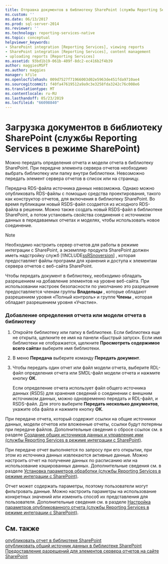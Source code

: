```yaml
---
title: Отправка документов в библиотеку SharePoint (службы Reporting Services в режиме интеграции с SharePoint) | Документация Майкрософт
ms.custom: ''
ms.date: 06/13/2017
ms.prod: sql-server-2014
ms.reviewer: ''
ms.technology: reporting-services-native
ms.topic: conceptual
helpviewer_keywords:
- SharePoint integration [Reporting Services], viewing reports
- SharePoint integration [Reporting Services], content management
- uploading reports [Reporting Services]
ms.assetid: 93bd1b19-061b-409f-8dc2-ec416b2f4b39
author: maggiesMSFT
ms.author: maggies
manager: kfile
ms.openlocfilehash: 009d7527f71966003d02e5963de451fda9710ae4
ms.sourcegitcommit: f40fa47619512a9a9c3e3258fda3242c76c008e6
ms.translationtype: MT
ms.contentlocale: ru-RU
ms.lasthandoff: 05/23/2019
ms.locfileid: "66098840"
---
```

# <a name="upload-documents-to-a-sharepoint-library-reporting-services-in-sharepoint-mode"></a>Загрузка документов в библиотеку SharePoint (службы Reporting Services в режиме SharePoint)
  Можно передать определения отчета и модели отчета в библиотеку SharePoint. При передаче элемента сервера отчетов необходимо выбрать библиотеку или папку внутри библиотеки. Невозможно передать элемент сервера отчетов в список или на страницу.  
  
 Передача RDS-файла источника данных невозможна. Однако можно опубликовать RDS-файлы с помощью средства проектирования, такого как конструктор отчетов, для включения в библиотеку SharePoint. Во время публикации новый RSDS-файл создается из исходного RDS-файла в решении. Можно также создать новый RSDS-файл в библиотеке SharePoint, а потом установить свойства соединения с источником данных в передаваемых отчетах и моделях, чтобы использовать новое соединение.  
  
> [!NOTE]  
>  Необходимо настроить сервер отчетов для работы в режиме интеграции с SharePoint, а экземпляр продукта SharePoint должен иметь надстройку служб [!INCLUDE[ssRSnoversion](../includes/ssrsnoversion-md.md)] , которая предоставляет файлы программ для хранения и доступа к элементам сервера отчетов с веб-сайта SharePoint.  
  
 Чтобы передать документ в библиотеку, необходимо обладать разрешением на добавление элементов на уровне веб-сайта. При использовании настроек безопасности по умолчанию это разрешение предоставляется членам группы **Владельцы** , которые обладают разрешением уровня «Полный контроль» и группе **Члены** , которая обладает разрешением уровня «Участие».  
  
### <a name="to-add-a-report-definition-or-report-model-to-a-library"></a>Добавление определения отчета или модели отчета в библиотеку  
  
1.  Откройте библиотеку или папку в библиотеке. Если библиотека еще не открыта, щелкните ее имя на панели «Быстрый запуск». Если имя библиотеки не отображается, щелкните **Просмотреть содержимое всего сайта**и выберите имя библиотеки.  
  
2.  В меню **Передача** выберите команду **Передать документ**.  
  
3.  Чтобы передать один отчет или файл модели отчета, выберите RDL-файл определения отчета или SMDL-файл модели отчета и нажмите кнопку **ОК**.  
  
     Если определение отчета использует файл общего источника данных (RSDS) для хранения сведений о соединении с внешним источником данных, можно одновременно передать и RDL-файл, и RSDS-файл. Для этого выберите **Передать несколько документов**, укажите оба файла и нажмите кнопку **ОК**.  
  
 При передаче отчета, который содержит ссылки на общие источники данных, модели отчетов или вложенные отчеты, ссылки будут потеряны при передаче файлов. Дополнительные сведения о сбросе ссылок см. в разделе [Создание общих источников данных и управление ими (службы Reporting Services в режиме интеграции с SharePoint)](../../2014/reporting-services/create-manage-shared-data-sources-reporting-services-sharepoint-integrated-mode.md).  
  
 При передаче отчет выполняется по запросу при его открытии, при этом из источника данных извлекаются активные данные. Можно настроить отчет на получение данных по расписанию или на использование кэшированных данных. Дополнительные сведения см. в разделе [Установка параметров обработки (службы Reporting Services в режиме интеграции с SharePoint)](../../2014/reporting-services/set-processing-options-reporting-services-in-sharepoint-integrated-mode.md).  
  
 Отчет может содержать параметры, поэтому пользователи могут фильтровать данные. Можно настроить параметры на использование конкретных значений или изменить способ их представления для пользователя. Дополнительные сведения см. в разделе [Настройка параметров опубликованного отчета (службы Reporting Services в режиме интеграции с SharePoint)](report-design/set-parameters-on-a-published-report-sharepoint-integrated-mode.md).  
  
## <a name="see-also"></a>См. также  
 [опубликовать отчет в библиотеке SharePoint](reports/publish-a-report-to-a-sharepoint-library.md)   
 [опубликовать общий источник данных в библиотеке SharePoint](reports/publish-a-shared-data-source-to-a-sharepoint-library.md)   
 [Предоставление разрешений для элементов сервера отчетов на сайте SharePoint](security/granting-permissions-on-report-server-items-on-a-sharepoint-site.md)  
  
  
